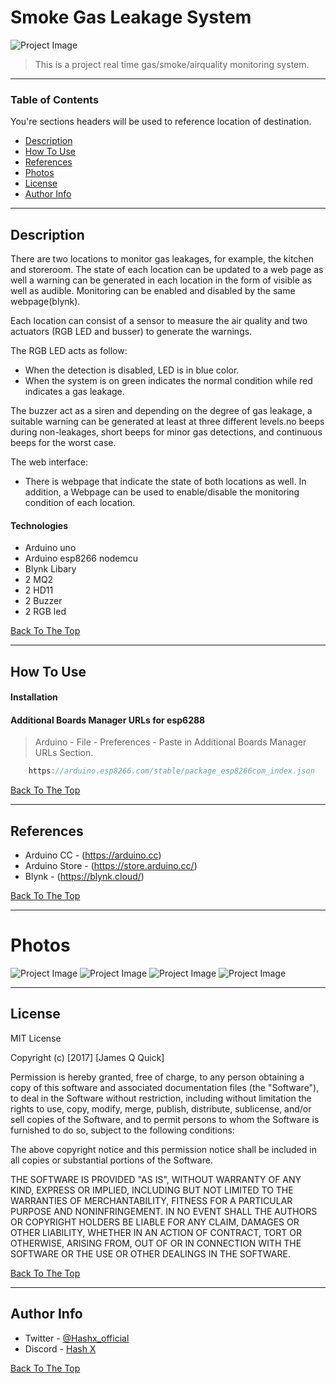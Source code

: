 # Smoke Gas Leakage System


![Project Image](https://cdn.discordapp.com/attachments/861933527586177055/970639375337664522/National_Hamburger_Day_Banner_Landscape.jpg)

> This is a project real time gas/smoke/airquality monitoring system.

---

### Table of Contents
You're sections headers will be used to reference location of destination.

- [Description](#description)
- [How To Use](#how-to-use)
- [References](#references)
- [Photos](#photos)
- [License](#license)
- [Author Info](#author-info)

---

## Description

There are two locations to monitor gas leakages, for example, the kitchen and storeroom. The state of each location can be updated to a web page as well a warning can be generated in each location in the form of visible as well as audible. Monitoring can be enabled and disabled by the same webpage(blynk). 

Each location can consist of a sensor to measure the air quality and two actuators (RGB LED and busser) to generate the warnings.

The RGB LED acts as follow:
- When the detection is disabled, LED is in blue color.
- When the system is on green indicates the normal condition while red indicates a gas leakage.

The buzzer act as a siren and depending on the degree of gas leakage, a suitable warning can be generated at least at three different levels.no beeps during non-leakages, short beeps for minor gas detections, and continuous beeps for the worst case.

 The web interface:
- There is webpage that indicate the state of both locations as well. In addition, a Webpage can be used to enable/disable the monitoring condition of each location.   


#### Technologies

- Arduino uno
- Arduino esp8266 nodemcu
- Blynk Libary
- 2 MQ2
- 2 HD11
- 2 Buzzer
- 2 RGB led

[Back To The Top](#smoke-gas-leakage-system)

---

## How To Use

#### Installation



#### Additional Boards Manager URLs for esp6288
>Arduino - File - Preferences - Paste in Additional Boards Manager URLs Section.

```c++
    https://arduino.esp8266.com/stable/package_esp8266com_index.json
```
[Back To The Top](#smoke-gas-leakage-system)

---

## References
- Arduino CC - (https://arduino.cc)
- Arduino Store - (https://store.arduino.cc/)
- Blynk - (https://blynk.cloud/)

[Back To The Top](#smoke-gas-leakage-system)

---
# Photos
![Project Image](https://cdn.discordapp.com/attachments/861933527586177055/970634673707421696/photo_2022-05-02_16-02-17.jpg)
![Project Image](https://cdn.discordapp.com/attachments/861933527586177055/970634673929715732/photo_2022-05-02_16-02-19.jpg)
![Project Image](https://cdn.discordapp.com/attachments/861933527586177055/970634674160422973/photo_2022-05-02_16-02-21.jpg)
![Project Image](https://cdn.discordapp.com/attachments/861933527586177055/970634672214270002/photo_2022-05-02_16-02-24.jpg)

---
## License

MIT License

Copyright (c) [2017] [James Q Quick]

Permission is hereby granted, free of charge, to any person obtaining a copy
of this software and associated documentation files (the "Software"), to deal
in the Software without restriction, including without limitation the rights
to use, copy, modify, merge, publish, distribute, sublicense, and/or sell
copies of the Software, and to permit persons to whom the Software is
furnished to do so, subject to the following conditions:

The above copyright notice and this permission notice shall be included in all
copies or substantial portions of the Software.

THE SOFTWARE IS PROVIDED "AS IS", WITHOUT WARRANTY OF ANY KIND, EXPRESS OR
IMPLIED, INCLUDING BUT NOT LIMITED TO THE WARRANTIES OF MERCHANTABILITY,
FITNESS FOR A PARTICULAR PURPOSE AND NONINFRINGEMENT. IN NO EVENT SHALL THE
AUTHORS OR COPYRIGHT HOLDERS BE LIABLE FOR ANY CLAIM, DAMAGES OR OTHER
LIABILITY, WHETHER IN AN ACTION OF CONTRACT, TORT OR OTHERWISE, ARISING FROM,
OUT OF OR IN CONNECTION WITH THE SOFTWARE OR THE USE OR OTHER DEALINGS IN THE
SOFTWARE.

[Back To The Top](#smoke-gas-leakage-system)

---

## Author Info

- Twitter - [@Hashx_official](https://twitter.com/Hashx_official)
- Discord - [Hash X](https://discord.gg/c8HjHVFkun)

[Back To The Top](#smoke-gas-leakage-system)